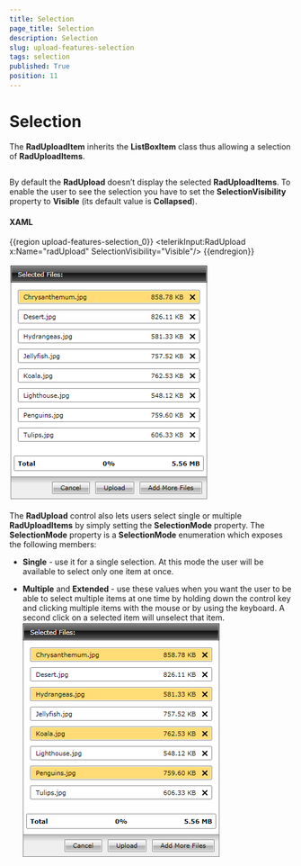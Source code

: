```yaml
---
title: Selection
page_title: Selection
description: Selection
slug: upload-features-selection
tags: selection
published: True
position: 11
---
```


# Selection



The __RadUploadItem__ inherits the __ListBoxItem__ class thus allowing a selection of __RadUploadItems__.
	  

## 

By default the __RadUpload__ doesn’t display the selected __RadUploadItems__. To enable the user to see the selection you have to set the __SelectionVisibility__ property to __Visible__ (its default value is __Collapsed__).
		

#### __XAML__

{{region upload-features-selection_0}}
	<telerikInput:RadUpload x:Name="radUpload" SelectionVisibility="Visible"/>
	{{endregion}}

![](images/upload_single_selection.png)

The __RadUpload__ control also lets users select single or multiple __RadUploadItems__ by simply setting the __SelectionMode__ property. The __SelectionMode__ property is a __SelectionMode__ enumeration which exposes the following members:
		

* __Single__ - use it for a single selection. At this mode the user will be available to select only one item at once.
			

* __Multiple__ and __Extended__ - use these values when you want the user to be able to select multiple items at one time by holding down the control key and clicking multiple items with the mouse or by using the keyboard. A second click on a selected item will unselect that item.
![](images/upload_multiple_selection.png)
